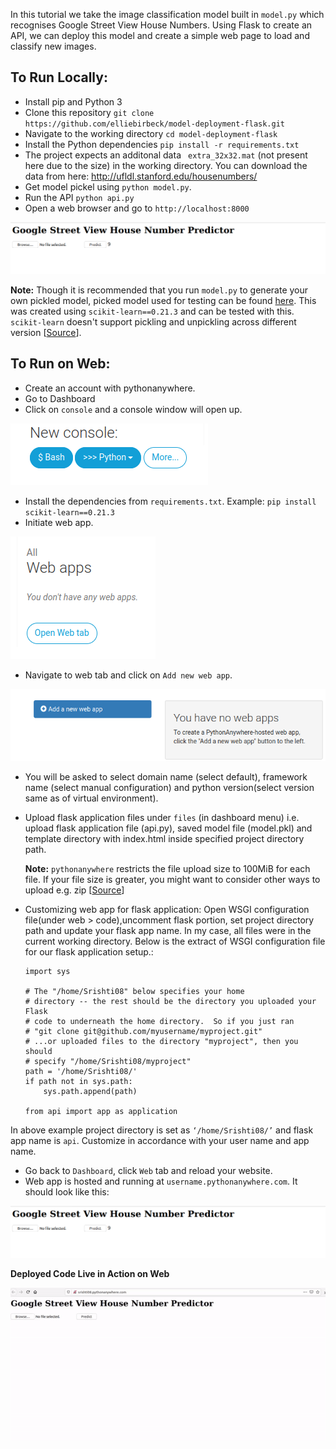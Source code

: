 In this tutorial we take the image classification model built in `model.py` which recognises Google Street View House Numbers. Using Flask to create an API, we can deploy this model and create a simple web page to load and classify new images. 

## To Run Locally:

- Install pip and Python 3
- Clone this repository `git clone https://github.com/elliebirbeck/model-deployment-flask.git`
- Navigate to the working directory `cd model-deployment-flask`
- Install the Python dependencies `pip install -r requirements.txt`
- The project expects an additonal data ` extra_32x32.mat` (not present here due to the size) in the working directory. You can download the data from here: http://ufldl.stanford.edu/housenumbers/ 
- Get model pickel using `python model.py`.
- Run the API `python api.py`
- Open a web browser and go to `http://localhost:8000`

![Website view of the deployed code](images/deployed-web-view.png)

**Note:** Though it is recommended that you run `model.py` to generate your own pickled model, picked model used for testing can be found [here](https://drive.google.com/file/d/1HeKrKr7NqiYjz5zCTcgEfMO6-EZtAiut/view?usp=sharing). This was created using `scikit-learn==0.21.3` and can be tested with this. `scikit-learn` doesn't support pickling and unpickling across different version [[Source](https://github.com/scikit-learn/scikit-learn/issues/16570)].



## To Run on Web:

- Create an account with pythonanywhere.
- Go to Dashboard
- Click on `console` and a console window will open up.

![console](images/bash.png)

- Install the dependencies from `requirements.txt`. Example: `pip install scikit-learn==0.21.3`
- Initiate web app. 

![webapp](images/webapp.png)

- Navigate to web tab and click on `Add new web app`. 

![new web app console](images/newwebapp.png)

- You will be asked to select domain name (select default), framework name (select manual configuration) and python version(select version same as of virtual environment).

- Upload flask application files under `files` (in dashboard menu) i.e. upload flask application file (api.py), saved model file (model.pkl) and template directory with index.html inside specified project directory path. 

    **Note:** `pythonanywhere` restricts the file upload size to 100MiB for each file. If your file size is greater, you might want to consider other ways to upload e.g. zip [[Source](https://help.pythonanywhere.com/pages/UploadingAndDownloadingFiles)]

- Customizing web app for flask application:
    Open WSGI configuration file(under web > code),uncomment flask portion, set project directory path and update your flask app name. In my case, all files were in the current working directory. Below is the extract of WSGI configuration file for our flask application setup.:

    ```
    import sys

    # The "/home/Srishti08" below specifies your home
    # directory -- the rest should be the directory you uploaded your Flask
    # code to underneath the home directory.  So if you just ran
    # "git clone git@github.com/myusername/myproject.git"
    # ...or uploaded files to the directory "myproject", then you should
    # specify "/home/Srishti08/myproject"
    path = '/home/Srishti08/'
    if path not in sys.path:
        sys.path.append(path)

    from api import app as application
    ```
In above example project directory is set as `‘/home/Srishti08/’` and flask app name is `api`. Customize in accordance with your user name and app name.
- Go back to `Dashboard`, click `Web` tab and reload your website.
- Web app is hosted and running at `username.pythonanywhere.com`. It should look like this:

![Website view of the deployed code](images/deployed-web-view.png)

**Deployed Code Live in Action on Web**

![Deployed Code In Action](images/test-deployed-code-on-web.gif)

